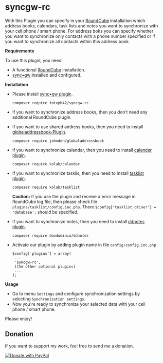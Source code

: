 # syncgw-rc

With this Plugin you can specify in your [RoundCube](https://roundcube.net) installation which address books, calendars, task lists and notes you want to synchronize with your cell phone / smart phone. For address boks you can specify whether you want to synchronize only contacts with a phone number specified or if you want to synchronize all contacts within this address book.

**Requirements**

To use this plugin, you need

* A functional [RoundCube](https://roundcube.net) installation.
* [sync•gw](https://github.com/Toteph42/syncgw) installed and configured.

**Installation**
* Please install [sync•gw plugin](https://github.com/Toteph42/syncgw-rc).

   ```
  composer require toteph42/syncgw-rc
   ```

* If you want to synchronize address books, then you don't need any additional RoundCube plugin.
* If you want to use shared address books, then you need to install [globaladdressbook-Plugin](https://github.com/johndoh/roundcube-globaladdressbook).

   ```
   composer require johndoh/globaladdressbook
   ```
  
* If you want to synchronize calendar, then you need to install [calender plugin](https://packagist.org/packages/kolab/calendar).

   ```
  composer require kolab/calendar
   ```

* If you want to synchronize tasklis, then you need to install [tasklist plugin](https://plugins.roundcube.net/packages/kolab/tasklist).

   ```
  composer require kolab/tasklist
   ```
  
    **Caution:** If you use the plugin and receive a error message in RoundCube log file, then please check file `plugins/tasklist/config.inc.php`. There `$config['tasklist_driver'] = 'database';` should be specified.
  
* If you want to synchronize notes, then you need to install [ddnotes plugin](https://packagist.org/packages//dondominio/ddnotes).

   ```
  composer require dondominio/ddnotes 
   ```

* Activate our plugin by adding plugin name in file `config/config.inc.php`

   ```
  $config['plugins'] = array(
	...
	'syncgw-rc',
	[the other optional plugins]
	...
  );
   ```
	
**Usage**

* Go to menu `Settings` and configure synchronization settings by selecting `Synchronization settings`.
* Now you're ready to synchronize your selected data with your cell phone / smart phone.

Please enjoy!

## Donation ##
If you want to support my work, feel free to send me a donation.

<a href="https://www.paypal.com/donate/?hosted_button_id=DS6VK49NAFHEQ" target="_blank">
  <img src="https://www.paypalobjects.com/en_US/DK/i/btn/btn_donateCC_LG.gif" alt="Donate with PayPal"/>
</a>
